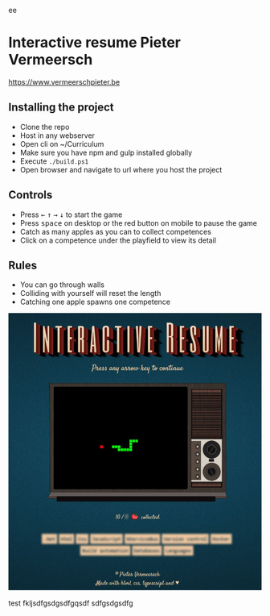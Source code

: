 ee

# Interactive resume Pieter Vermeersch

https://www.vermeerschpieter.be

## Installing the project
- Clone the repo
- Host in any webserver
- Open cli on ~/Curriculum
- Make sure you have npm and gulp installed globally
- Execute `./build.ps1`
- Open browser and navigate to url where you host the project

## Controls
- Press <kbd>←</kbd> <kbd>↑</kbd> <kbd>→</kbd> <kbd>↓</kbd> to start the game
- Press <kbd>space</kbd> on desktop or the red button on mobile to pause the game
- Catch as many apples as you can to collect competences
- Click on a competence under the playfield to view its detail

## Rules
- You can go through walls
- Colliding with yourself will reset the length
- Catching one apple spawns one competence

![Interactive resume preview](https://github.com/Asopus/Curriculum/blob/master/assets/img/example.jpg?raw=true)



test fkljsdfgsdgsdfgqsdf
sdfgsdgsdfg